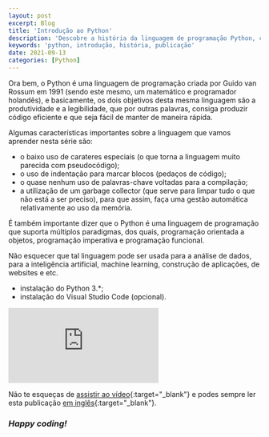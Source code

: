 ```yaml
---
layout: post
excerpt: Blog
title: 'Introdução ao Python'
description: 'Descobre a história da linguagem de programação Python, como surgiu e os seus pontos fortes. Obtém respostas às tuas dúvidas com o resumo apresentado.'
keywords: 'python, introdução, história, publicação'
date: 2021-09-13
categories: [Python]
---
```


Ora bem, o Python é uma linguagem de programação criada por Guido van Rossum em 1991 (sendo este mesmo, um matemático e programador holandês), e basicamente, os dois objetivos desta mesma linguagem são a produtividade e a legibilidade, que por outras palavras, consiga produzir código eficiente e que seja fácil de manter de maneira rápida.

Algumas características importantes sobre a linguagem que vamos aprender nesta série são:

- o baixo uso de carateres especiais (o que torna a linguagem muito parecida com pseudocódigo);
- o uso de indentação para marcar blocos (pedaços de código);
- o quase nenhum uso de palavras-chave voltadas para a compilação;
- a utilização de um garbage collector (que serve para limpar tudo o que não está a ser preciso), para que assim, faça uma gestão automática relativamente ao uso da memória.

É também importante dizer que o Python é uma linguagem de programação que suporta múltiplos paradigmas, dos quais, programação orientada a objetos, programação imperativa e programação funcional.

Não esquecer que tal linguagem pode ser usada para a análise de dados, para a inteligência artificial, machine learning, construção de aplicações, de websites e etc.

- instalação do Python 3.\*;
- instalação do Visual Studio Code (opcional).

<div class="video-container">
  <iframe src="https://www.youtube.com/embed/H4PE1xN4AGM" frameborder="0" allowfullscreen></iframe>
</div>

Não te esqueças de [assistir ao vídeo](https://youtu.be/H4PE1xN4AGM){:target="\_blank"} e podes sempre ler esta publicação [em inglês](https://nelsonsilvadev.com/blog/introduction-to-python/){:target="\_blank"}.

### _Happy coding!_
